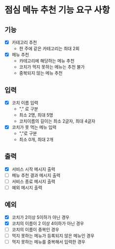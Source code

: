 # 점심 메뉴 추천 기능 요구 사항


## 기능 

* [x] 카테고리 추천
  * 한 주에 같은 카테고리는 최대 2회
* [x] 메뉴 추천
  * 카테고리에 해당하는 메뉴 추천
  * 코치가 먹지 못하는 메뉴는 추천 불가
  * 중복되지 않는 메뉴 추천


## 입력

* [x] 코치 이름 입력
  * "," 로 구분
  * 최소 2명, 최대 5명
  * 코치이름의 길이는 최소 2글자, 최대 4글자
* [x] 코치가 못 먹는 메뉴 입력
  * ","로 구분
  * 최소 0개, 최대 2개


## 출력

* [x] 서비스 시작 메시지 출력
* [ ] 메뉴 추천 결과 메시지 출력
* [ ] 서비스 종료 메시지 출력
* [ ] 예외 메시지 출력

## 예외

* [x] 코치가 2이상 5이하가 아닌 경우
* [x] 코치의 이름이 2 이상 4이하가 아닌 경우
* [ ] 코치의 이름이 중복인 경우
* [ ] 먹지 못하는 메뉴가 등록되지 않은 메뉴인 경우
* [ ] 먹지 못하는 메뉴를 중복해서 입력한 경우